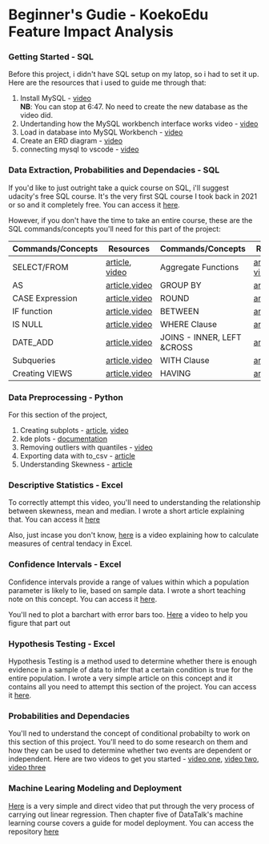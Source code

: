 Beginner's Gudie - KoekoEdu Feature Impact Analysis
================

### Getting Started - SQL
Before this project, i didn't have SQL setup on my latop, so i had to set it up. Here are the resources that i used to guide me through that:
1. Install MySQL - [video](https://youtu.be/Sfvpgu9ID2Q?si=wPrhT8c4P1yA5eXf) \
**NB**: You can stop at 6:47. No need to create the new database as the video did.
2. Undertanding how the MySQL workbench interface works video - [video](https://youtu.be/gPxiIBa59ZY?si=_SOsmK2DBUxjktIq)
3. Load in database into MySQL Workbench - [video](https://youtu.be/JgUuR67zvQg?si=V2u2aixZualw2xg9)
4. Create an ERD diagram - [video](https://youtu.be/pk_vtR28TyY?si=LJ9K0e41U-nKZ_4S)
5. connecting mysql to vscode - [video](https://www.youtube.com/watch?v=9ADd-_mM5Dw)
   
### Data Extraction, Probabilities and Dependacies - SQL
If you'd like to just outright take a quick course on SQL, i'll suggest udacity's free SQL course. It's the very first SQL course I took back in 2021 or so and it completely free. You can access it [here](https://www.udacity.com/course/sql-for-data-analysis--ud198).

However, if you don't have the time to take an entire course, these are the SQL commands/concepts you'll need for this part of the project:

| Commands/Concepts  |Resources   | Commands/Concepts        |  Resources | 
|:-------------------|----------------------|:-------------------------|------------|    
|SELECT/FROM |[article](https://www.w3schools.com/sql/sql_select.asp), [video](https://www.youtube.com/watch?v=YfTDBA45PHk)  |Aggregate Functions|[article](https://www.w3schools.com/sql/sql_aggregate_functions.asp), [video](https://www.youtube.com/watch?v=muwEdPsx534)|   
|AS|[article](https://www.w3schools.com/sql/sql_ref_as.asp),[video](https://www.youtube.com/watch?v=Lvh3Bd2yVFc) |GROUP BY|[article](https://www.programiz.com/sql/group-by),[video](https://www.youtube.com/watch?v=FztbYXeOEQ4)                |
|CASE Expression     |[article](https://www.w3schools.com/sql/sql_case.asp),[video](https://www.youtube.com/watch?v=YoXAPtZOMZk)  |ROUND    |[article](https://www.datacamp.com/tutorial/mastering-sql-round),[video](https://www.youtube.com/watch?v=Di72Hc3ZfKw)                | 
|IF function         |[article](https://www.w3schools.com/sql/func_mysql_if.asp),[video](https://www.youtube.com/watch?v=vR7JY90VCzs)               |BETWEEN                   |[article](https://www.w3schools.com/mysql/mysql_between.asp),[video](https://www.youtube.com/watch?v=DN0ni3HU6Mg)            |
|IS NULL             |[article](https://www.w3schools.com/sql/sql_ref_is_null.asp),[video](https://www.youtube.com/watch?v=8cI-QcaaKis)                |WHERE Clause              |[article](https://www.tutorialspoint.com/sql/sql-where-clause.htm),[video](https://www.youtube.com/watch?v=4Uv0o8IBqw0)            | 
|DATE_ADD            |[article](https://www.w3schools.com/mysql/func_mysql_date_add.asp),[video](https://www.youtube.com/shorts/1zEHiUDTR0Y)                |JOINS - INNER, LEFT &CROSS|[article](https://www.datacamp.com/cheat-sheet/sql-joins-cheat-sheet),[video](https://www.youtube.com/watch?v=lXQzD09BOH0)            | 
|Subqueries          |[article](https://mode.com/sql-tutorial/sql-sub-queries),[video](https://www.youtube.com/watch?v=i5acg3Hvu6g&t=160s)                |WITH Clause               |[article](https://learnsql.com/blog/what-is-with-clause-sql/),[video](https://www.youtube.com/watch?v=QNfnuK-1YYY)            | 
|Creating VIEWS      |[article](https://blog.devart.com/how-to-create-a-view-in-mysql.html),[video](https://www.youtube.com/watch?v=wciubfRhvtM)                |HAVING                    |[article](https://www.w3schools.com/SQL/sql_having.asp),[video](https://www.youtube.com/watch?v=tYBOMw7Ob8E)            | 


### Data Preprocessing - Python
For this section of the project, 
1. Creating subplots - [article](https://matplotlib.org/stable/gallery/subplots_axes_and_figures/subplots_demo.html), [video](https://www.youtube.com/watch?v=LuPBzxTA-nA)
2. kde plots - [documentation](https://seaborn.pydata.org/generated/seaborn.kdeplot.html#seaborn.kdeplot)
3. Removing outliers with quantiles - [video](https://www.youtube.com/watch?v=7sJaRHF03K8)
4. Exporting data with to_csv - [article](https://www.geeksforgeeks.org/saving-a-pandas-dataframe-as-a-csv/)
5. Understanding Skewness - [article](https://www.scribbr.co.uk/stats/skewness-meaning/)
 
### Descriptive Statistics - Excel
To correctly attempt this video, you'll need to understanding the relationship between skewness, mean and median. I wrote a short article explaining that. You can access it [here](https://tinyurl.com/bdemm5w4)

Also, just incase you don't know, [here](https://www.youtube.com/watch?v=7A8dAYeulL4) is a video explaining how to calculate measures of central tendacy in Excel.

### Confidence Intervals - Excel
Confidence intervals provide a range of values within which a population parameter is likely to lie, based on sample data. I wrote a short teaching note on this concept. You can access it [here](). 

You'll ned to plot a barchart with error bars too. [Here](https://www.youtube.com/watch?v=I1R3-MFHER0) a video to help you figure that part out

### Hypothesis Testing - Excel
Hypothesis Testing is a method used to determine whether there is enough evidence in a sample of data to infer that a certain condition is true for the entire population. I wrote a very simple article on this concept and it contains all you need to attempt this section of the project. You can access it [here](https://medium.com/@themieadeyelu/that-very-simple-guide-to-hypothesis-testing-aaab3195b429).

### Probabilities and Dependacies
You'll ned to understand the concept of conditional probabilty to work on this section of this project. You'll need to do some research on them and how they can be used to determine whether two events are dependent or independent. Here are two videos to get you started - [video one](https://www.youtube.com/watch?v=ibINrxJLvlM), [video two](https://www.youtube.com/watch?v=_IgyaD7vOOA), [video three](https://www.youtube.com/watch?v=rUDhRX_wV78&t=4s)

### Machine Learing Modeling and Deployment
[Here](https://www.youtube.com/watch?v=_AJT-RND5NQ) is a very simple and direct video that put through the very process of carrying out linear regression. 
Then chapter five of DataTalk's machine learning course covers a guide for model deployment. You can access the repository [here](https://github.com/DataTalksClub/machine-learning-zoomcamp/tree/master/05-deployment)

